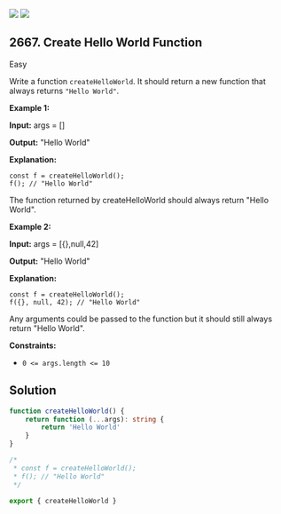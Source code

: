 [![](https://img.shields.io/github/stars/javadev/LeetCode-in-Kotlin?label=Stars&style=flat-square)](https://github.com/javadev/LeetCode-in-Kotlin)
[![](https://img.shields.io/github/forks/javadev/LeetCode-in-Kotlin?label=Fork%20me%20on%20GitHub%20&style=flat-square)](https://github.com/javadev/LeetCode-in-Kotlin/fork)

## 2667\. Create Hello World Function

Easy

Write a function `createHelloWorld`. It should return a new function that always returns `"Hello World"`.

**Example 1:**

**Input:** args = []

**Output:** "Hello World"

**Explanation:** 

    const f = createHelloWorld(); 
    f(); // "Hello World" 

The function returned by createHelloWorld should always return "Hello World".

**Example 2:**

**Input:** args = [{},null,42]

**Output:** "Hello World"

**Explanation:** 

    const f = createHelloWorld(); 
    f({}, null, 42); // "Hello World" 

Any arguments could be passed to the function but it should still always return "Hello World".

**Constraints:**

*   `0 <= args.length <= 10`

## Solution

```typescript
function createHelloWorld() {
    return function (...args): string {
        return 'Hello World'
    }
}

/*
 * const f = createHelloWorld();
 * f(); // "Hello World"
 */

export { createHelloWorld }
```